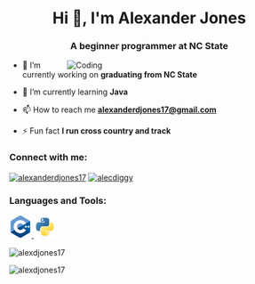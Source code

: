 <h1 align="center">Hi 👋, I'm Alexander Jones</h1>
<h3 align="center">A beginner programmer at NC State</h3>
<img align="right" alt="Coding" width="400" src="https://www.budgetsaresexy.com/images/working-gif.gif">

- 🔭 I’m currently working on **graduating from NC State**

- 🌱 I’m currently learning **Java**

- 📫 How to reach me **alexanderdjones17@gmail.com**

- ⚡ Fun fact **I run cross country and track**

<h3 align="left">Connect with me:</h3>
<p align="left">
<a href="https://instagram.com/alexanderdjones17" target="blank"><img align="center" src="https://raw.githubusercontent.com/rahuldkjain/github-profile-readme-generator/master/src/images/icons/Social/instagram.svg" alt="alexanderdjones17" height="30" width="40" /></a>
<a href="https://discord.gg/alecdiggy" target="blank"><img align="center" src="https://raw.githubusercontent.com/rahuldkjain/github-profile-readme-generator/master/src/images/icons/Social/discord.svg" alt="alecdiggy" height="30" width="40" /></a>
</p>

<h3 align="left">Languages and Tools:</h3>
<p align="left"> <a href="https://www.w3schools.com/cpp/" target="_blank" rel="noreferrer"> <img src="https://raw.githubusercontent.com/devicons/devicon/master/icons/cplusplus/cplusplus-original.svg" alt="cplusplus" width="40" height="40"/> </a> <a href="https://www.python.org" target="_blank" rel="noreferrer"> <img src="https://raw.githubusercontent.com/devicons/devicon/master/icons/python/python-original.svg" alt="python" width="40" height="40"/> </a> </p>

<p><img align="center" src="https://github-readme-streak-stats.herokuapp.com/?user=alexdjones17&" alt="alexdjones17" /></p>

<p><img align="left" src="https://github-readme-stats.vercel.app/api/top-langs?username=alexdjones17&show_icons=true&locale=en&layout=compact" alt="alexdjones17" /></p>
